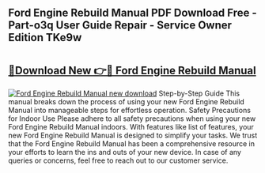 ## Ford Engine Rebuild Manual PDF Download Free - Part-o3q User Guide Repair - Service Owner Edition TKe9w

# <h2><a href="http://bc82819.oget.top/?id=Ford+Engine+Rebuild+Manual">🔗Download New 👉🔴 Ford Engine Rebuild Manual</a></h2>

[![Ford Engine Rebuild Manual new download](https://i.imgur.com/5g1atiW.png)](http://bc82819.oget.top/?id=Ford+Engine+Rebuild+Manual)
Step-by-Step Guide This manual breaks down the process of using your new Ford Engine Rebuild Manual into manageable steps for effortless operation. Safety Precautions for Indoor Use Please adhere to all safety precautions when using your new Ford Engine Rebuild Manual indoors. With features like list of features, your new Ford Engine Rebuild Manual is designed to simplify your tasks. We trust that the Ford Engine Rebuild Manual has been a comprehensive resource in your efforts to learn the ins and outs of your new device. In case of any queries or concerns, feel free to reach out to our customer service.
